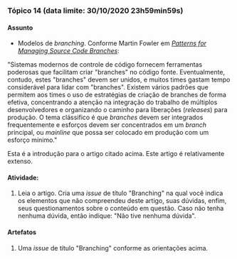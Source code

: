 ### Tópico 14 (data limite: **30/10/2020 23h59min59s**)

#### Assunto

- Modelos de _branching_. Conforme Martin Fowler em [_Patterns for Managing Source Code Branches_](https://martinfowler.com/articles/branching-patterns.html):

"Sistemas modernos de controle de código fornecem ferramentas poderosas que facilitam criar "branches" no código fonte. 
Eventualmente, contudo, estes "branches" devem ser unidos, e muitos times gastam tempo considerável para lidar 
com "branches". Existem vários padrões que permitem aos times o uso de estratégias de criação de branches de forma
efetiva, concentrando a atenção na integração do trabalho de múltiplos desenvolvedores e organizando 
o caminho para liberações (_releases_) para produção. O tema clássifico é que _branches_ devem ser 
integrados frequentemente e esforços devem ser concentrados em um _branch_ principal, ou _mainline_
que possa ser colocado em produção com um esforço mínimo."

Esta é a introdução para o artigo citado acima. Este artigo é relativamente extenso. 
  
#### Atividade:

1. Leia o artigo. Cria uma _issue_ de título "Branching" na qual você indica os elementos que não compreendeu 
deste artigo, suas dúvidas, enfim, seus questionamentos sobre o conteúdo em questão. Caso não tenha nenhuma 
dúvida, então indique: "Não tive nenhuma dúvida". 

#### Artefatos

1. Uma _issue_ de título "Branching" conforme as orientações acima. 
